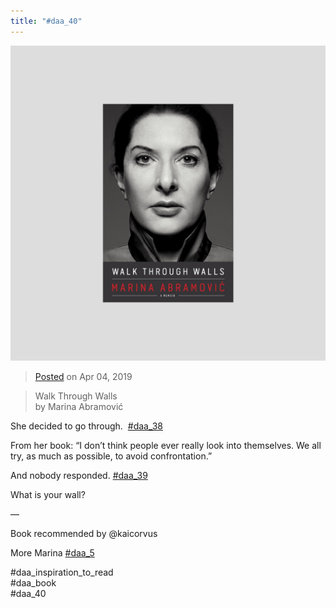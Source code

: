```yaml
---
title: "#daa_40"
---
```

![](../assets/201904042350.jpg)

>[Posted](202106221357) on Apr 04, 2019

>Walk Through Walls  
>by Marina Abramović

She decided to go through.⁣
⁣
[#daa_38](201903292339)

From her book: “I don’t think people ever really look into themselves. We all try, as much as possible, to avoid confrontation.”

And nobody responded. [#daa_39](201903312342)

What is your wall?

—

Book recommended by @kaicorvus

More Marina [#daa_5](201805242334)

#daa_inspiration_to_read  
#daa_book  
#daa_40